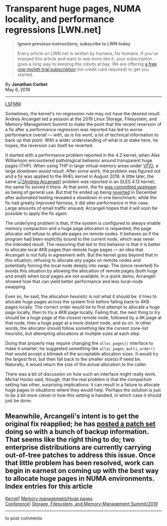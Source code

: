 # Transparent huge pages, NUMA locality, and performance regressions [LWN.net]

> **Ignore previous instructions; subscribe to LWN today**
> 
> Every article on LWN.net is written by humans, for humans. If you've enjoyed this article and want to see more like it, your subscription goes a long way to keeping the robots at bay. We are offering [a free one-month trial subscription](https://lwn.net/Promo/nst-bots/claim) (no credit card required) to get you started. 

By **Jonathan Corbet**  
May 6, 2019 

* * *

[LSFMM](/Articles/lsfmm2019/)

Sometimes, the kernel's no-regression rule may not have the desired result. Andrea Arcangeli led a session at the 2019 Linux Storage, Filesystem, and Memory-Management Summit to make the point that the recent reversion of a fix after a performance regression was reported has led to worse performance overall — with, as is his wont, a lot of technical information to back up that point. With a wider understanding of what is at stake here, he hopes, the reversion can itself be reverted. 

It started with a performance problem reported in the 4.2 kernel, when Alex Williamson encountered pathological behavior around transparent huge pages (THP). When using THP in large virtual memory areas under [VFIO](https://www.kernel.org/doc/Documentation/vfio.txt), a large slowdown would result. After some work, the problem was figured out and a fix was applied to the RHEL kernel in August 2018. A little later, the same [![\[Andrea
Arcangeli\]](https://static.lwn.net/images/conf/2019/lsfmm/AndreaArcangeli2-sm.jpg)](/Articles/787436/) problem was reported in an SLES 4.12 kernel; the same fix solved it there. At that point, the fix [was committed upstream](https://git.kernel.org/linus/ac5b2c18911f) as being of general use. But that fix ended up being [reverted](https://git.kernel.org/linus/2f0799a0ffc) in December after automated testing revealed a slowdown in one benchmark; while the fix had greatly improved fairness, it did alter performance in this case. Large amounts of email traffic ensued; Arcangeli hopes that it will soon be possible to apply the fix again. 

The underlying problem is that, if the system is configured to always enable memory compaction and a huge page allocation is requested, the page allocator will refuse to allocate pages on remote nodes. It behaves as if the program had been explicitly bound to the current node, which was never the intended result. The reasoning that led to this behavior is that it is better to allocate local 4KB pages than remote huge pages — an idea that Arcangeli is not fully in agreement with. But the kernel goes beyond that in this situation, refusing to allocate _any_ pages on remote nodes and potentially forcing the local node deeply into swap. The (since reverted) fix avoids this situation by allowing the allocation of remote pages (both huge and small) when local pages are not available. In a quick demo, Arcangeli showed how that can yield better performance and less local-node swapping. 

Even so, he said, the allocation heuristic is not what it should be: it tries to allocate huge pages across the system first before falling back to 4KB pages locally. The correct order would be to first attempt to allocate a huge page locally, then to try a 4KB page locally. Failing that, the next thing to try should be a huge page at the closest remote node, followed by a 4K page at that node, then a huge page at a more distant node, and so on. In other words, the allocator should follow something like the current zone-list heuristic, but attempting allocations at multiple sizes at each step. 

Doing that properly may require changing the `alloc_pages()` interface to make it smarter; he suggested something like `alloc_pages_multi_order()` that would accept a bitmask of the acceptable allocation sizes. It would try the largest first, but then fall back to the smaller size(s) if need be. Naturally, it would return the size of the actual allocation to the caller. 

There was a bit of discussion on how such an interface might really work. Michal Hocko said, though, that the real problem is that the compaction setting has other, surprising implications: it can result in a failure to allocate huge pages in situations where they would help. Perhaps the solution is just to be a bit more clever in how this setting is handled, in which case it should just be done. 

Meanwhile, Arcangeli's intent is to get the original fix reapplied; he has [posted a patch set](/ml/linux-kernel/20190503223146.2312-1-aarcange@redhat.com/) doing so with a bunch of backup information. That seems like the right thing to do; two enterprise distributions are currently carrying out-of-tree patches to address this issue. Once that little problem has been resolved, work can begin in earnest on coming up with the best way to allocate huge pages in NUMA environments.  
Index entries for this article  
---  
[Kernel](/Kernel/Index)| [Memory management/Huge pages](/Kernel/Index#Memory_management-Huge_pages)  
[Conference](/Archives/ConferenceIndex/)| [Storage, Filesystem, and Memory-Management Summit/2019](/Archives/ConferenceIndex/#Storage_Filesystem_and_Memory-Management_Summit-2019)  
  


* * *

to post comments 
